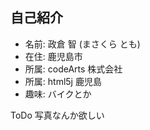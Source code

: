 ## 自己紹介

* 名前: 政倉 智 (まさくら とも)
* 在住: 鹿児島市
* 所属: codeArts 株式会社
* 所属: html5j 鹿児島
* 趣味: バイクとか

ToDo 写真なんか欲しい
